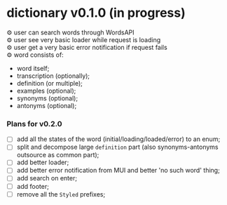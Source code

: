 # dictionary v0.1.0 (in progress)

⚙️ user can search words through WordsAPI <br/>
⚙️ user see very basic loader while request is loading <br/>
⚙️ user get a very basic error notification if request fails <br/>
⚙️ word consists of:

* word itself;
* transcription (optionally);
* definition (or multiple);
* examples (optional);
* synonyms (optional);
* antonyms (optional);

### Plans for v0.2.0

- [ ] add all the states of the word (initial/loading/loaded/error) to an enum;
- [ ] split and decompose large `definition` part (also synonyms-antonyms outsource as common part);
- [ ] add better loader;
- [ ] add better error notification from MUI and better 'no such word' thing;
- [ ] add search on enter;
- [ ] add footer;
- [ ] remove all the `Styled` prefixes;
